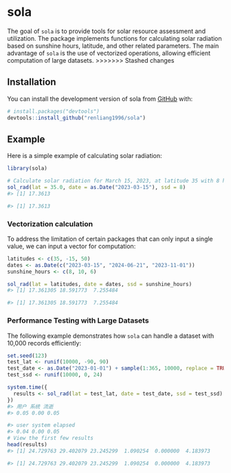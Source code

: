 
<!-- README.md is generated from README.Rmd. Please edit that file -->

# sola

<!-- badges: start -->
<!-- badges: end -->

The goal of `sola` is to provide tools for solar resource assessment and
utilization. The package implements functions for calculating solar
radiation based on sunshine hours, latitude, and other related
parameters. The main advantage of `sola` is the use of vectorized
operations, allowing efficient computation of large datasets.
\>\>\>\>\>\>\> Stashed changes

## Installation

You can install the development version of sola from
[GitHub](https://github.com/) with:

``` r
# install.packages("devtools")
devtools::install_github("renliang1996/sola")
```

## Example

Here is a simple example of calculating solar radiation:

``` r
library(sola)

# Calculate solar radiation for March 15, 2023, at latitude 35 with 8 hours of sunshine
sol_rad(lat = 35.0, date = as.Date("2023-03-15"), ssd = 8)
#> [1] 17.3613
```

``` r
#> [1] 17.3613
```

### Vectorization calculation

To address the limitation of certain packages that can only input a
single value, we can input a vector for computation:

``` r
latitudes <- c(35, -15, 50)
dates <- as.Date(c("2023-03-15", "2024-06-21", "2023-11-01"))
sunshine_hours <- c(8, 10, 6)

sol_rad(lat = latitudes, date = dates, ssd = sunshine_hours)
#> [1] 17.361305 18.591773  7.255484
```

``` r
#> [1] 17.361305 18.591773  7.255484
```

### Performance Testing with Large Datasets

The following example demonstrates how `sola` can handle a dataset with
10,000 records efficiently:

``` r
set.seed(123)
test_lat <- runif(10000, -90, 90)
test_date <- as.Date("2023-01-01") + sample(1:365, 10000, replace = TRUE)
test_ssd <- runif(10000, 0, 24)

system.time({
  results <- sol_rad(lat = test_lat, date = test_date, ssd = test_ssd)
})
#> 用户 系统 流逝 
#> 0.05 0.00 0.05
```

``` r
#> user system elapsed 
#> 0.04 0.00 0.05
# View the first few results
head(results)
#> [1] 24.729763 29.402079 23.245299  1.090254  0.000000  4.183973
```

``` r
#> [1] 24.729763 29.402079 23.245299  1.090254  0.000000  4.183973
```
